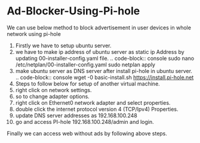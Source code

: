 # Ad-Blocker-Using-Pi-hole
We can use below method to block advertisement in user devices in whole network using pi-hole

1. Firstly we have to setup ubuntu server.
2. we have to make ip address of ubuntu server as static ip Address by updating 00-installer-config.yaml file.
.. code-block:: console
   sudo nano /etc/netplan/00-installer-config.yaml
   sudo netplan apply
3. make ubuntu server as DNS server after install pi-hole in ubuntu server.
.. code-block:: console
   wget -0 basic-install.sh https://install.pi-hole.net
4. Steps to follow below for setup of another virtual machine.
5. right click on network settings.
6. so to change adapter options.
7. right click on Ethernet0 network adapter and select properties.
8. double click the internet protocol version 4 (TCP/Ipv4) Properties.
9. update DNS server addresses as 192.168.100.248
10. go and access PI-hole 192.168.100.248/admin and login.

Finally we can access web without ads by following above steps.
